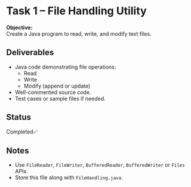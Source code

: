 # Task 1 – File Handling Utility

**Objective:**  
Create a Java program to read, write, and modify text files.

## Deliverables
- Java code demonstrating file operations:
  - Read
  - Write
  - Modify (append or update)
- Well-commented source code.
- Test cases or sample files if needed.

## Status
Completed✅

## Notes
- Use `FileReader`, `FileWriter`, `BufferedReader`, `BufferedWriter` or `Files` APIs.
- Store this file along with `FileHandling.java`.

